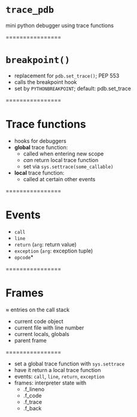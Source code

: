 # `trace_pdb`

mini python debugger using trace functions

================
# `breakpoint()`

- replacement for `pdb.set_trace()`; PEP 553
- calls the breakpoint hook
- set by `PYTHONBREAKPOINT`; default: pdb.set_trace

================
# Trace functions

- hooks for debuggers
- **global** trace function:
    - called when entering new scope
    - _can_ return local trace function
    - set via `sys.settrace(some_callable)`
- **local** trace function:
    - called at certain other events

================
# Events

- `call`
- `line`
- `return` (`arg`: return value)
- `exception` (`arg`: exception tuple)
- `opcode`*

================
# Frames
≈ entries on the call stack

- current code object
- current file with line number
- current locals, globals
- parent frame

================

- set a global trace function with `sys.settrace`
- have it return a local trace function
- events: `call`, `line`, `return`, `exception`
- frames: interpreter state with
    - .f_lineno
    - .f_code
    - .f_trace
    - .f_back
